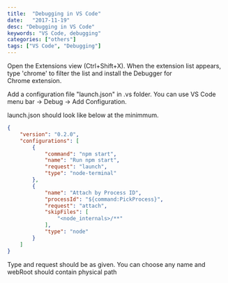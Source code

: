 ```yaml
---
title:  "Debugging in VS Code"
date:   "2017-11-19"
desc: "Debugging in VS Code"
keywords: "VS Code, debugging"
categories: ["others"]
tags: ["VS Code", "Debugging"]
---
```


Open the Extensions view (Ctrl+Shift+X). When the extension list
appears, type \'chrome\' to filter the list and install the Debugger for
Chrome extension.

Add a configuration file "launch.json" in .vs folder. You can use VS
Code menu bar -\> Debug -\> Add Configuration.

launch.json should look like below at the minimmum.

```json
{
    "version": "0.2.0",
    "configurations": [
        {
            "command": "npm start",
            "name": "Run npm start",
            "request": "launch",
            "type": "node-terminal"
        },
        {
            "name": "Attach by Process ID",
            "processId": "${command:PickProcess}",
            "request": "attach",
            "skipFiles": [
                "<node_internals>/**"
            ],
            "type": "node"
        }
    ]
}
```

Type and request should be as given. You can choose any name and webRoot should contain physical path
